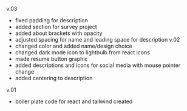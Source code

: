 v.03
- fixed padding for description
- added section for survey project
- added about brackets with opacity
- adjusted spacing for name and leading space for description
v.02
- changed color and added name/design choice
- changed dark mode icon to lightbulb from react icons
- made resume button graphic
- added descriptions and icons for social media with mouse pointer change
- added centering to description 

v.01
- boiler plate code for react and tailwind created
